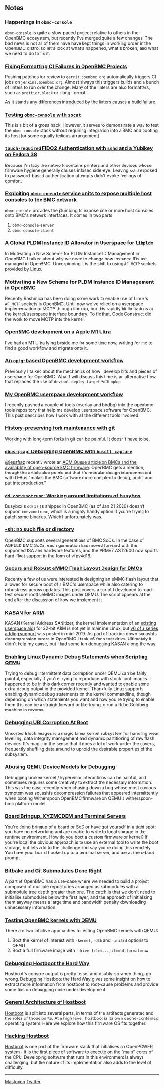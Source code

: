 ## Notes

### [Happenings in `obmc-console`](notes/2023/05/08/happenings-in-obmc-console.md)

`obmc-console` is quite a slow-paced project relative to others in the OpenBMC
ecosystem, but recently I've merged quite a few changes. The bad news is not
all of them have have kept things in working order in the OpenBMC distro, so
let's look at what's happened, what's broken, and what we need to do to fix it.

### [Fixing Formatting CI Failures in OpenBMC Projects](notes/2023/05/03/fixing-formatting-CI-failures-in-openbmc.md)

Pushing patches for review to `gerrit.openbmc.org` automatically triggers CI
jobs on `jenkins.openbmc.org`. Almost always this triggers builds and a bunch of
linters to run over the change. Many of the linters are also formatters, such as
`prettier`, `black` or clang-format`.

As it stands any differences introduced by the linters causes a build failure.

### [Testing `obmc-console` with `socat`](notes/2023/05/02/testing-obmc-console-with-socat.md)

This is a bit of a gross hack. However, it serves to demonstrate a way to test
the `obmc-console` stack without requiring integration into a BMC and booting
its host (or some equally tedious arrangement).

### [`touch-required` FIDO2 Authentication with `sshd` and a Yubikey on Fedora 38](notes/2023/05/01/sshd-fido2-touch-required.md)

Because I'm lazy the network contains printers and other devices whose
firmware hygiene generally causes infosec side-eye. Leaving `sshd` exposed to
password-based authentication attempts didn't evoke feelings of comfort.

### [Exploiting `obmc-console` service units to expose multiple host consoles to the BMC network](notes/2023/03/31/exploiting-obmc-console-service-units-for-multiple-host-consoles.md)

`obmc-console` provides the plumbing to expose one or more host consoles onto
BMC's network interfaces. It comes in two parts:

1. `obmc-console-server`
2. `obmc-console-client`

### [A Global PLDM Instance ID Allocator in Userspace for `libpldm`](notes/2023/03/29/a-global-pldm-instance-id-allocator-for-libpldm.md)

In Motivating a New Scheme for PLDM Instance ID Management in
OpenBMC I talked about why we need to change how instance IDs are managed in
OpenBMC. Underpinning it is the shift to using `AF_MCTP` sockets provided by
Linux.

### [Motivating a New Scheme for PLDM Instance ID Management in OpenBMC](notes/2023/03/28/motivating-a-new-scheme-for-pldm-instance-id-management-in-openbmc.md)

Recently Rashmica has been doing some work to enable use of Linux's `AF_MCTP`
sockets in OpenBMC. Until now we've relied on a userspace implementation of MCTP
through libmctp, but this rapidly hit limitations at the kernel/userspace
interface boundary. To fix that, Code Construct did the work to move MCTP into
the kernel.

### [OpenBMC development on a Apple M1 Ultra](notes/2023/03/27/openbmc-development-on-an-m1-ultra.md)

I've had an M1 Ultra lying beside me for some time now, waiting for me to
find a good workflow and migrate onto it.

### [An `opkg`-based OpenBMC development workflow](notes/2022/05/13/opkg-based-development-workflow.md)

Previously I talked about the mechanics of how I develop bits and pieces of
userspace for OpenBMC. What I will discuss this time is an alternative
flow that replaces the use of `devtool deploy-target` with `opkg`.

### [My OpenBMC userspace development workflow](notes/2022/01/13/openbmc-development-workflow.md)

I recently pushed a couple of tools (overlay and bbdbg) into the openbmc-tools
repository that help me develop userspace software for OpenBMC. This post
describes how I work with all the different tools involved.

### [History-preserving fork maintenance with git](notes/2021/09/16/history-preserving-fork-maintenance-with-git.md)

Working with long-term forks in git can be painful. It doesn't have to be.

### [`dbus-pcap`: Debugging OpenBMC with `busctl capture`](notes/2020/01/22/dbus-pcap.md)

[@jessfraz](https://twitter.com/jessfraz) recently wrote an [ACM Queue article
on BMCs and the availability of open-source BMC
firmware](https://queue.acm.org/detail.cfm?id=3378404). OpenBMC gets a mention,
though the article also points out that it's modular design interconnected with
D-Bus "makes the BMC software more complex to debug, audit, and put into
production."

### [`dd conv=notrunc`: Working around limitations of busybox](notes/2020/01/21/ddconvnotrunc.md)

Busybox's `dd(1)` as shipped in OpenBMC (as of Jan 21 2020) doesn't support
`conv=notrunc`, which is a mighty handy option if you're trying to patch some
binaries. Which I unfortunately was.

### [-sh: no such file or directory](notes/2020/01/14/sh-no-such-file-or-directory.md)

OpenBMC supports several generations of BMC SoCs. In the case of ASPEED BMC
SoCs, each generation has moved forward with the supported ISA and hardware
features, and the ARMv7 AST2600 now sports hard-float support in the form of
vfpv4d16.

### [Secure and Robust eMMC Flash Layout Design for BMCs](notes/2020/01/08/emmc-flash-layout-design-for-bmcs.md)

Recently a few of us were interested in designing an eMMC flash layout that
allowed for secure boot of a BMC's userspace while also catering to robustness
across updates. This post covers a script I developed to road-test secure
rootfs eMMC images under QEMU. The script appears at the end after the
discussion of how we implement it.

### [KASAN for ARM](notes/2019/12/27/arm-kasan.md)

KASAN (Kernel Address SANitizer, the kernel implementation of an [existing
userspace aid](https://en.wikipedia.org/wiki/AddressSanitizer)) for 32-bit ARM
is not yet in mainline Linux, but [v6 of a
series adding support](https://lore.kernel.org/lkml/20190617221134.9930-1-f.fainelli@gmail.com/)
was posted in mid-2019. As part of tracking down squashfs decompression errors
in OpenBMC I took v6 for a test drive. Ultimately it didn't help my cause, but
I had some fun debugging KASAN along the way.

### [Enabling Linux Dynamic Debug Statements when Scripting QEMU](notes/2019/12/22/enabling-dyndbg-while-scripting-qemu.md)

Trying to debug intermittent data corruption under QEMU can be fairly painful,
especially if you're trying to reproduce with stock boot images. I happened to
be in this dark corner recently and wanted to enable some extra debug output in
the provided kernel. Thankfully Linux supports enabling dynamic debug
statements on the kernel commandline, though depending on which statements you
want and how you're trying to enable them this can be a straightforward or like
trying to run a Rube Goldberg machine in reverse.

### [Debugging UBI Corruption At Boot](notes/2019/12/22/debugging-ubi-corruption-at-boot.md)

Unsorted Block Images is a magic Linux kernel subsystem for handling wear
levelling, data integrity management and dynamic partitioning of raw flash
devices. It's magic in the sense that it does a lot of work under the covers,
frequently shuffling data around to uphold the desirable properties of the
subsystem.

### [Abusing QEMU Device Models for Debugging](notes/2019/12/22/abusing-qemu-device-models.md)

Debugging broken kernel / hypervisor interactions can be painful, and sometimes
requires some creativity to extract the necessary information. This was the
case recently when chasing down a bug whose most obvious symptom was squashfs
decompression failures that appeared intermittently when booting Witherspoon
OpenBMC firmware on QEMU's witherspoon-bmc platform model.

### [Board Bringup, XYZMODEM and Terminal Servers](notes/2019/09/06/board-bringup-xyzmodem-and-terminal-servers.md)

You're doing bringup of a board or SoC or have got yourself in a tight spot;
you have no networking and are unable to write to local storage in the runtime
environment. How do you boot a custom firmware or kernel? If you're local the
obvious approach is to use an external tool to write the boot storage, but lets
add to the challenge and say you're doing this remotely. You have your board
hooked up to a terminal server, and are at the u-boot prompt.

### [Bitbake and Git Submodules Done Right](notes/2019/08/30/bitbake-and-git-submodules.md)

A part of OpenBMC has a use-case where we needed to build a project composed of
multiple repositories arranged as submodules with a submodule tree depth
greater than one. The catch is that we don't need to initialise submodules
below the first layer, and the approach of initialising them anyway means a
large time and bandwidth penalty downloading unnecessary information.

### [Testing OpenBMC kernels with QEMU](notes/2019/08/29/testing-openbmc-kernels-with-qemu.md)

There are two intuitive approaches to testing OpenBMC kernels with QEMU:

1. Boot the kernel of interest with `-kernel`, `-dtb` and `-initrd` options to
   QEMU
2. Boot a full firmware image with `-drive file=...,if=mtd,format=raw`

### [Debugging Hostboot the Hard Way](notes/2018/09/03/debugging-hostboot.md)

Hostboot's console output is pretty terse, and doubly-so when things go wrong.
Debugging Hostboot the Hard Way gives some insight on how to extract more
information from hostboot to root-cause problems and provide some tips on
debugging code under development.

### [General Architecture of Hostboot](notes/2018/08/19/hostboot-architecture.md)

[Hostboot](https://github.com/open-power/hostboot) is split into several parts,
in terms of the artifacts generated and the roles of those parts. At a high
level, hostboot is its own cache-contained operating system. Here we explore
how this firmware OS fits together.

### [Hacking Hostboot](notes/2018/08/17/hacking-hostboot.md)

[Hostboot](https://github.com/open-power/hostboot) is one part of the firmware
stack that initialises an OpenPOWER system - it is the first piece of software
to execute on the "main" cores of the CPU. Developing software that runs in
this environment is always challenging, but the nature of its implementation
also adds to the level of difficulty.

---

<a rel="me" href="https://social.tchncs.de/@arj">Mastodon</a>
<a rel="me" href="https://twitter.com/mramboar">Twitter</a>
